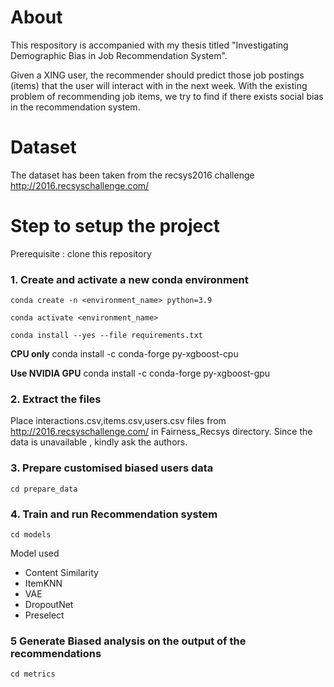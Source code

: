 # About
 This respository is accompanied with my thesis titled "Investigating Demographic Bias in Job Recommendation System".
 
 Given a XING user, the recommender should predict those job postings (items) that the user will interact with in the next week. 
 With the existing problem of recommending job items, we try to find if there exists social bias in the recommendation system.
 
 # Dataset 
 The dataset has been taken from the recsys2016 challenge http://2016.recsyschallenge.com/
 
 # Step to setup the project 
 
Prerequisite : clone this repository 
 
### 1. Create and activate a new conda environment
`conda create -n <environment_name> python=3.9`

`conda activate <environment_name>`

`conda install --yes --file requirements.txt`

**CPU only**
conda install -c conda-forge py-xgboost-cpu

**Use NVIDIA GPU**
conda install -c conda-forge py-xgboost-gpu

### 2. Extract the files
Place interactions.csv,items.csv,users.csv files from http://2016.recsyschallenge.com/ in Fairness_Recsys directory.  Since the data is unavailable , kindly ask the authors.

### 3. Prepare customised biased users data
`cd prepare_data`

### 4. Train and run Recommendation system
`cd models`

Model used 

- Content Similarity
- ItemKNN
- VAE
- DropoutNet
- Preselect




### 5 Generate Biased analysis on the output of the recommendations
`cd metrics`

 
 
